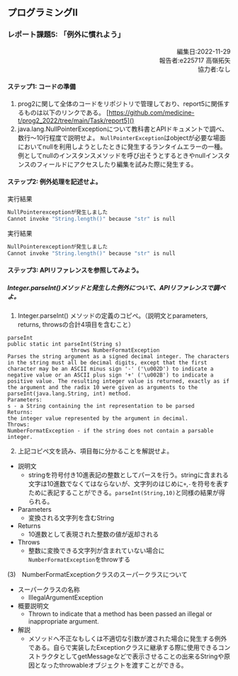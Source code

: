 ## プログラミングⅡ 
### レポート課題5: 「例外に慣れよう」

<script type="text/javascript" async src="https://cdnjs.cloudflare.com/ajax/libs/mathjax/2.7.7/MathJax.js?config=TeX-MML-AM_CHTML">
</script>
<script type="text/x-mathjax-config">
 MathJax.Hub.Config({
 tex2jax: {
 inlineMath: [['$', '$'] ],
 displayMath: [ ['$$','$$'], ["\\[","\\]"] ]
 }
 });
</script>

<div style="text-align: right;">
編集日:2022-11-29<br>
報告者:e225717 高嶺拓矢<br>  
協力者:なし
</div>

#### ステップ1: コードの準備
1. prog2に関して全体のコードをリポジトリで管理しており、report5に関係するものは以下のリンクである。
[https://github.com/medicine-t/prog2_2022/tree/main/Task/report5]()
2.  java.lang.NullPointerExceptionについて教科書とAPIドキュメントで調べ、数行〜10行程度で説明せよ。
`NullPointerException`はobjectが必要な場面においてnullを利用しようとしたときに発生するランタイムエラーの一種。例としてnullのインスタンスメソッドを呼び出そうとするときやnullインスタンスのフィールドにアクセスしたり編集を試みた際に発生する。

#### ステップ2: 例外処理を記述せよ。
実行結果
```bash
NullPointerexceptionが発生しました
Cannot invoke "String.length()" because "str" is null
```
実行結果
```bash
NullPointerexceptionが発生しました
Cannot invoke "String.length()" because "str" is null
```

#### ステップ3: APIリファレンスを参照してみよう。
##### Integer.parseInt()メソッドと発生した例外について、APIリファレンスで調べよ。
1.  Integer.parseInt() メソッドの定義のコピペ。（説明文とparameters, returns, throwsの合計4項目を含むこと）
```
parseInt
public static int parseInt(String s)
                    throws NumberFormatException
Parses the string argument as a signed decimal integer. The characters in the string must all be decimal digits, except that the first character may be an ASCII minus sign '-' ('\u002D') to indicate a negative value or an ASCII plus sign '+' ('\u002B') to indicate a positive value. The resulting integer value is returned, exactly as if the argument and the radix 10 were given as arguments to the parseInt(java.lang.String, int) method.
Parameters:
s - a String containing the int representation to be parsed
Returns:
the integer value represented by the argument in decimal.
Throws:
NumberFormatException - if the string does not contain a parsable integer.
```
2. 上記コピペ文を読み、項目毎に分かることを解説せよ。
* 説明文
  * stringを符号付き10進表記の整数としてパースを行う。stringに含まれる文字は10進数でなくてはならないが、文字列のはじめに`+`,`-`を符号を表すために表記することができる。`parseInt(String,10)`と同様の結果が得られる。
* Parameters
  * 変換される文字列を含むString
* Returns
  * 10進数として表現された整数の値が返却される
* Throws
  * 整数に変換できる文字列が含まれていない場合に`NumberFormatException`をthrowする

(3)　NumberFormatExceptionクラスのスーパークラスについて
* スーパークラスの名称
  * IllegalArgumentException
* 概要説明文
  * Thrown to indicate that a method has been passed an illegal or inappropriate argument.
* 解説
  * メソッドへ不正なもしくは不適切な引数が渡された場合に発生する例外である。自らで実装したExceptionクラスに継承する際に使用できるコンストラクタとしてgetMessageなどで表示させることの出来るStringや原因となったthrowableオブジェクトを渡すことができる。
